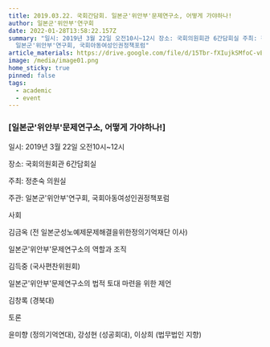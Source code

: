 ```yaml
---
title: 2019.03.22. 국회간담회. 일본군'위안부'문제연구소, 어떻게 가야하나!
author: 일본군'위안부'연구회
date: 2022-01-28T13:58:22.157Z
summary: "일시: 2019년 3월 22일 오전10시~12시 장소: 국회의원회관 6간담회실 주최: 정춘숙 의원실 주관:
  일본군'위안부'연구회, 국회아동여성인권정책포럼"
article_materials: https://drive.google.com/file/d/15Tbr-fXIujkSMfoC-vEOzVcTXYqXKCZd/view?usp=sharing
image: /media/image01.png
home_sticky: true
pinned: false
tags:
  - academic
  - event
---
```

### \[일본군'위안부'문제연구소, 어떻게 가야하나!]

일시: 2019년 3월 22일 오전10시~12시

장소: 국회의원회관 6간담회실

주최: 정춘숙 의원실

주관: 일본군'위안부'연구회, 국회아동여성인권정책포럼



사회

김금옥 (전 일본군성노예제문제해결을위한정의기억재단 이사)

 

일본군'위안부'문제연구소의 역할과 조직

김득중 (국사편찬위원회)

일본군'위안부'문제연구소의 법적 토대 마련을 위한 제언

김창록 (경북대)

 

토론

윤미향 (정의기억연대), 강성현 (성공회대), 이상희 (법무법인 지향)
